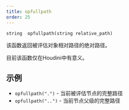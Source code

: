 ```yaml
---
title: opfullpath
order: 25
---
```

`string  opfullpath(string relative_path)`

该函数返回被评估对象相对路径的绝对路径。

目前该函数仅在Houdini中有意义。

## 示例

- `opfullpath(".")` - 当前被评估节点的完整路径
- `opfullpath("..")` - 当前节点父级的完整路径
